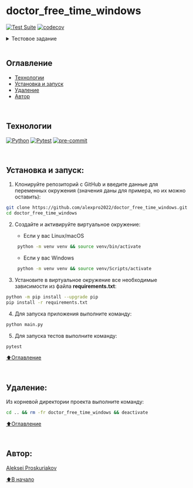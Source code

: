 # doctor_free_time_windows

[![Test Suite](https://github.com/alexpro2022/doctor_free_time_windows/actions/workflows/main.yml/badge.svg)](https://github.com/alexpro2022/doctor_free_time_windows/actions/workflows/main.yml)
[![codecov](https://codecov.io/gh/alexpro2022/doctor_free_time_windows/graph/badge.svg?token=rcYWiP1mSE)](https://codecov.io/gh/alexpro2022/doctor_free_time_windows)

<details>
<summary>Тестовое задание</summary>
Доктор принимает с 9 утра до 9 вечера.
Часть времени у него занята: приемы, обед, уборка кабинета.

```py
busy = [
    {'start' : '10:30',
    'stop' : '10:50'
    },
    {'start' : '18:40',
    'stop' : '18:50'
    },
    {'start' : '14:40',
    'stop' : '15:50'
    },
    {'start' : '16:40',
    'stop' : '17:20'
    },
    {'start' : '20:05',
    'stop' : '20:20'
    }
]
```

Требуется сформировать список свободных окон по 30 минут.

</details>

<br>

## Оглавление
- [Технологии](#технологии)
- [Установка и запуск](#установка-и-запуск)
- [Удаление](#удаление)
- [Автор](#автор)

<br>

## Технологии
[![Python](https://img.shields.io/badge/python-3.10%20%7C%203.11%20%7C%203.12-blue?logo=python)](https://www.python.org/)
[![Pytest](https://img.shields.io/badge/-Pytest-464646?logo=Pytest)](https://docs.pytest.org/en/latest/)
[![pre-commit](https://img.shields.io/badge/-pre--commit-464646?logo=pre-commit)](https://pre-commit.com/)

<br>

## Установка и запуск:
1. Клонируйте репозиторий с GitHub и введите данные для переменных окружения (значения даны для примера, но их можно оставить):

```bash
git clone https://github.com/alexpro2022/doctor_free_time_windows.git
cd doctor_free_time_windows
```

2. Создайте и активируйте виртуальное окружение:
   * Если у вас Linux/macOS
   ```bash
    python -m venv venv && source venv/bin/activate
   ```
   * Если у вас Windows
   ```bash
    python -m venv venv && source venv/Scripts/activate
   ```

3. Установите в виртуальное окружение все необходимые зависимости из файла **requirements.txt**:
```bash
python -m pip install --upgrade pip
pip install -r requirements.txt
```

4. Для запуска приложения выполните команду:
```bash
python main.py
```

5. Для запуска тестов выполните команду:
```bash
pytest
```

[⬆️Оглавление](#оглавление)

<br>

## Удаление:
Из корневой директории проекта выполните команду:
```bash
cd .. && rm -fr doctor_free_time_windows && deactivate
```

[⬆️Оглавление](#оглавление)

<br>

## Автор:
[Aleksei Proskuriakov](https://github.com/alexpro2022)

[⬆️В начало](#doctor_free_time_windows)
